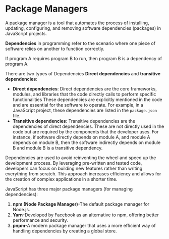 # Package Managers

A package manager is a tool that automates the process of installing, updating, configuring, and removing software 
dependencies (packages) in JavaScript projects.

**Dependencies** in programming refer to the scenario where one piece of software relies on another to function
correctly.

If program A requires program B to run, then program B is a dependency of program A.

There are two types of Dependencies **Direct dependencies** and **transitive dependencies**:
- **Direct dependencies**: Direct dependencies are the core frameworks, modules, and libraries that the code directly 
calls to perform specific functionalities These dependencies are explicitly mentioned in the code and are essential for 
the software to operate. For example, in a JavaScript project, these dependencies are listed in the `package.json` file.
- **Transitive dependencies**: Transitive dependencies are the dependencies of direct dependencies. These are not 
directly used in the code but are required by the components that the developer uses. For instance, if software 
directly depends on module A, and module A depends on module B, then the software indirectly depends on module B and
module B is a transitive dependency.

Dependencies are used to avoid reinventing the wheel and speed up the development process. By leveraging pre-written and 
tested code, developers can focus on building new features rather than writing everything from scratch. This approach 
increases efficiency and allows for the creation of complex applications in a shorter time.

JavaScript has three major package managers (for managing dependencies):
1. **npm (Node Package Manager)**-The default package manager for Node.js.
2. **Yarn**-Developed by Facebook as an alternative to npm, offering better performance and security.
3. **pnpm**-A modern package manager that uses a more efficient way of handling dependencies by creating a global store.